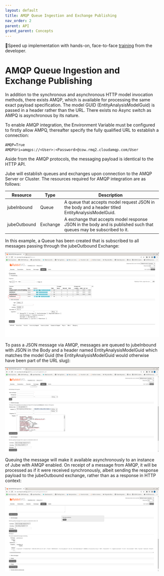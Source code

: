 ```yaml
---
layout: default
title: AMQP Queue Ingestion and Exchange Publishing
nav_order: 2
parent: API
grand_parent: Concepts
---
```


🚀Speed up implementation with hands-on, face-to-face [training](https://www.jube.io/training) from the developer.

# AMQP Queue Ingestion and Exchange Publishing

In addition to the synchronous and asynchronous HTTP model invocation methods, there exists AMQP, which is available for
processing the same exact payload specification. The model GUID (EntityAnalysisModelGuid) is passed in a header rather
than the URL. There exists no Async switch as AMPQ is asynchronous by its nature.

To enable AMQP integration, the Environment Variable must be configured to firstly allow AMPQ, thereafter specify the
fully qualified URL to establish a connection:

``` text
AMQP=True
AMQPUri=amqps://<User>:<Password>@cow.rmq2.cloudamqp.com/User
```

Aside from the AMQP protocols, the messaging payload is identical to the HTTP API.

Jube will establish queues and exchanges upon connection to the AMQP Server or Cluster. The resources required for AMQP
integration are as follows:

| Resource     | Type     | Description                                                                                                        |
|--------------|----------|--------------------------------------------------------------------------------------------------------------------|
| jubeInbound  | Queue    | A queue that accepts model request JSON in the body and a header titled EntityAnalysisModelGuid.                   |
| jubeOutbound | Exchange | A exchange that accepts model response JSON in the body and is published such that queues may be subscribed to it. |

In this example, a Queue has been created that is subscribed to all messages passing through the jubeOutbound Exchange:

![Image](TestOutboundQueue.png)

To pass a JSON message via AMQP, messages are queued to jubeInbound with JSON in the Body and a header named
EntityAnalysisModelGuid which matches the model Guid (the EntityAnalysisModelGuid would otherwise have been part of the
URL slug):

![Image](ExampleMessageInbound.png)

Queuing the message will make it available asynchronously to an instance of Jube with AMQP enabled. On receipt of a
message from AMQP, it will be processed as if it were received synchronously, albeit sending the response payload to the
jubeOutbound exchange, rather than as a response in HTTP context:

![Image](MessageOnSubscribedQueue.png)